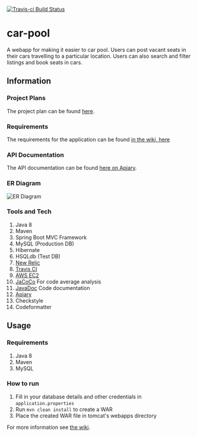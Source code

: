 [![Travis-ci Build Status](https://travis-ci.org/pbaisla/car-pool.svg?branch=master)](https://travis-ci.org/pbaisla/car-pool)

# car-pool

A webapp for making it easier to car pool.
Users can post vacant seats in their cars travelling to a particular location.
Users can also search and filter listings and book seats in cars.

## Information

### Project Plans

The project plan can be found [here](https://docs.google.com/a/practo.com/spreadsheets/d/1ZWKIENGZQZYOi_ZfI0HVAXg2QmgcdGLZjFezdxuLZCA/).

### Requirements

The requirements for the application can be found [in the wiki, here](https://github.com/pbaisla/car-pool/wiki/Requirements)

### API Documentation

The API documentation can be found [here on Apiary](http://docs.jedicarpool.apiary.io).

### ER Diagram

![ER Diagram](https://github.com/pbaisla/car-pool/blob/master/docs/car_pool_er_diag.png?raw=true)

### Tools and Tech

1. Java 8
2. Maven
3. Spring Boot MVC Framework
4. MySQL (Production DB)
5. Hibernate
6. HSQLdb (Test DB)
7. [New Relic](https://rpm.newrelic.com/accounts/1410232/applications/31693240)
8. [Travis CI](https://travis-ci.org/pbaisla/car-pool)
9. [AWS EC2](http://ec2-52-66-60-159.ap-south-1.compute.amazonaws.com/car-pool/)
10. [JaCoCo](http://ec2-52-66-60-159.ap-south-1.compute.amazonaws.com/car-pool/jacoco/index.html) For code average analysis
11. [JavaDoc](http://ec2-52-66-60-159.ap-south-1.compute.amazonaws.com/car-pool/doc/index.html) Code documentation
12. [Apiary](http://docs.jedicarpool.apiary.io/)
13. Checkstyle
14. Codeformatter

## Usage

### Requirements

1. Java 8
2. Maven
3. MySQL

### How to run

1. Fill in your database details and other credentials in `application.properties`
2. Run `mvn clean install` to create a WAR
3. Place the created WAR file in tomcat's webapps directory

For more information see [the wiki](https://github.com/pbaisla/car-pool/wiki).
